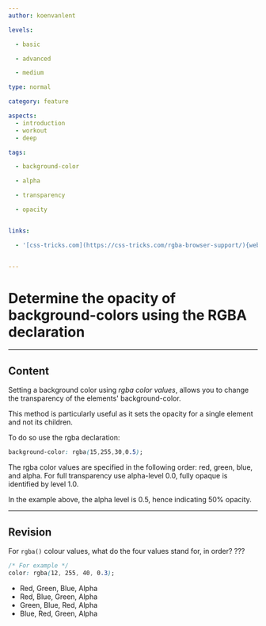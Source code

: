 ```yaml
---
author: koenvanlent

levels:

  - basic

  - advanced

  - medium

type: normal

category: feature

aspects:
  - introduction
  - workout
  - deep

tags:

  - background-color

  - alpha

  - transparency

  - opacity


links:

  - '[css-tricks.com](https://css-tricks.com/rgba-browser-support/){website}'


---
```


# Determine the opacity of background-colors using the RGBA declaration

---
## Content

Setting a background color using *rgba color values*, allows you to change the transparency of the elements' background-color.  

This method is particularly useful as it sets the opacity for a single element and not its children.


To do so use the rgba declaration:


```css
background-color: rgba(15,255,30,0.5);
```

The rgba color values are specified in the following order: red, green, blue, and alpha. For full transparency use alpha-level 0.0, fully opaque is identified by level 1.0.

In the example above, the alpha level is 0.5, hence indicating 50% opacity.

---
## Revision

For `rgba()` colour values, what do the four values stand for, in order? ???
```css
/* For example */
color: rgba(12, 255, 40, 0.3);
```

* Red, Green, Blue, Alpha
* Red, Blue, Green, Alpha
* Green, Blue, Red, Alpha
* Blue, Red, Green, Alpha
